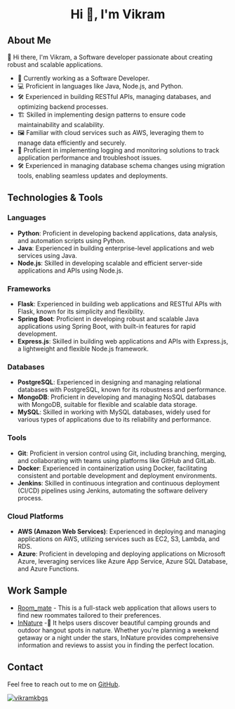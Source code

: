 <h1 align="center">Hi 👋, I'm Vikram</h1>

## About Me

👋 Hi there, I'm Vikram, a Software developer passionate about creating robust and scalable applications.

- 💼 Currently working as a Software Developer.
- 💻 Proficient in languages like Java, Node.js, and Python.
- 🛠️ Experienced in building RESTful APIs, managing databases, and optimizing backend processes.
- 🏗️ Skilled in implementing design patterns to ensure code maintainability and scalability.
- 🖼️ Familiar with cloud services such as AWS, leveraging them to manage data efficiently and securely.
- 📝 Proficient in implementing logging and monitoring solutions to track application performance and troubleshoot issues.
- 🛠️ Experienced in managing database schema changes using migration tools, enabling seamless updates and deployments.

## Technologies & Tools

### Languages
- **Python**: Proficient in developing backend applications, data analysis, and automation scripts using Python.
- **Java**: Experienced in building enterprise-level applications and web services using Java.
- **Node.js**: Skilled in developing scalable and efficient server-side applications and APIs using Node.js.

### Frameworks
- **Flask**: Experienced in building web applications and RESTful APIs with Flask, known for its simplicity and flexibility.
- **Spring Boot**: Proficient in developing robust and scalable Java applications using Spring Boot, with built-in features for rapid development.
- **Express.js**: Skilled in building web applications and APIs with Express.js, a lightweight and flexible Node.js framework.

### Databases
- **PostgreSQL**: Experienced in designing and managing relational databases with PostgreSQL, known for its robustness and performance.
- **MongoDB**: Proficient in developing and managing NoSQL databases with MongoDB, suitable for flexible and scalable data storage.
- **MySQL**: Skilled in working with MySQL databases, widely used for various types of applications due to its reliability and performance.

### Tools
- **Git**: Proficient in version control using Git, including branching, merging, and collaborating with teams using platforms like GitHub and GitLab.
- **Docker**: Experienced in containerization using Docker, facilitating consistent and portable development and deployment environments.
- **Jenkins**: Skilled in continuous integration and continuous deployment (CI/CD) pipelines using Jenkins, automating the software delivery process.

### Cloud Platforms
- **AWS (Amazon Web Services)**: Experienced in deploying and managing applications on AWS, utilizing services such as EC2, S3, Lambda, and RDS.
- **Azure**: Proficient in developing and deploying applications on Microsoft Azure, leveraging services like Azure App Service, Azure SQL Database, and Azure Functions.

## Work Sample

- [Room_mate](https://github.com/vikramkbgs/room-mate-v2) - This is a full-stack web application that allows users to find new roommates tailored to their preferences.
- [InNature](https://github.com/vikramkbgs/InNature) -🎉 It helps users discover beautiful camping grounds and outdoor hangout spots in nature. Whether you're planning a weekend getaway or a night under the stars, InNature provides comprehensive information and reviews to assist you in finding the perfect location.

## Contact

Feel free to reach out to me on [GitHub](https://github.com/vikramkbgs/vikramkbgs/issues).
<p align="left"> <a href="#"><img src="https://github-profile-trophy.vercel.app/?username=vikramkbgs&theme=darkhub&row=1&column=8" alt="vikramkbgs" /></a></p>
